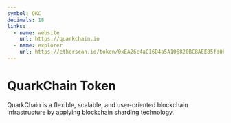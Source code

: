 ```yaml
---
symbol: QKC
decimals: 18
links:
  - name: website
    url: https://quarkchain.io
  - name: explorer
    url: https://etherscan.io/token/0xEA26c4aC16D4a5A106820BC8AEE85fd0b7b2b664
---
```


# QuarkChain Token

QuarkChain is a flexible, scalable, and user-oriented blockchain infrastructure by applying blockchain sharding technology.
